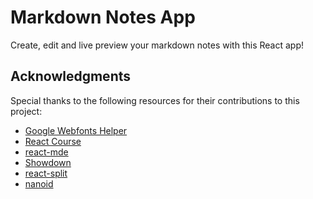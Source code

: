 # Markdown Notes App

Create, edit and live preview your markdown notes with this React app!

## Acknowledgments

Special thanks to the following resources for their contributions to this
project:

- [Google Webfonts Helper](https://gwfh.mranftl.com/fonts)
- [React Course](https://youtube.com/watch?v=bMknfKXIFA8)
- [react-mde](https://github.com/andrerpena/react-mde/tree/master)
- [Showdown](https://github.com/showdownjs/showdown)
- [react-split](https://github.com/nathancahill/split)
- [nanoid](https://github.com/ai/nanoid)
